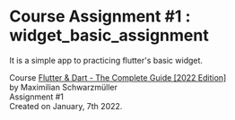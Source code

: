 # Course Assignment #1 : widget_basic_assignment

It is a simple app to practicing flutter's basic widget.

Course [Flutter & Dart - The Complete Guide [2022 Edition]](https://www.udemy.com/course/learn-flutter-dart-to-build-ios-android-apps) <br/>
by Maximilian Schwarzmüller <br/>
Assignment #1<br/>
Created on January, 7th 2022.<br/>

